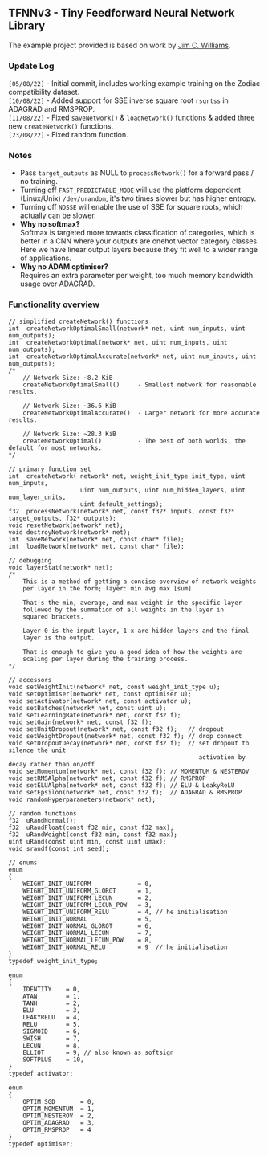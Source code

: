 ## TFNNv3 - Tiny Feedforward Neural Network Library
The example project provided is based on work by [Jim C. Williams](https://github.com/jcwml/neural_zodiac).

### Update Log
`[05/08/22]` - Initial commit, includes working example training on the Zodiac compatibility dataset.<br>
`[10/08/22]` - Added support for SSE inverse square root `rsqrtss` in ADAGRAD and RMSPROP.<br>
`[11/08/22]` - Fixed `saveNetwork()` & `loadNetwork()` functions & added three new `createNetwork()` functions.<br>
`[23/08/22]` - Fixed random function.<br>

### Notes
- Pass `target_outputs` as NULL to `processNetwork()` for a forward pass / no training.
- Turning off `FAST_PREDICTABLE_MODE` will use the platform dependent (Linux/Unix) `/dev/urandom`, it's two times slower but has higher entropy.
- Turning off `NOSSE` will enable the use of SSE for square roots, which actually can be slower.
- **Why no softmax?**<br>Softmax is targeted more towards classification of categories, which is better in a CNN where your outputs are onehot vector category classes. Here we have linear output layers because they fit well to a wider range of applications.
- **Why no ADAM optimiser?**<br>Requires an extra parameter per weight, too much memory bandwidth usage over ADAGRAD.

### Functionality overview
```
// simplified createNetwork() functions
int  createNetworkOptimalSmall(network* net, uint num_inputs, uint num_outputs);
int  createNetworkOptimal(network* net, uint num_inputs, uint num_outputs);
int  createNetworkOptimalAccurate(network* net, uint num_inputs, uint num_outputs);
/*
    // Network Size: ~8.2 KiB
    createNetworkOptimalSmall()     - Smallest network for reasonable results.
    
    // Network Size: ~36.6 KiB
    createNetworkOptimalAccurate()  - Larger network for more accurate results.
    
    // Network Size: ~28.3 KiB
    createNetworkOptimal()          - The best of both worlds, the default for most networks.
*/

// primary function set
int  createNetwork( network* net, weight_init_type init_type, uint num_inputs,
                    uint num_outputs, uint num_hidden_layers, uint num_layer_units,
                    uint default_settings);
f32  processNetwork(network* net, const f32* inputs, const f32* target_outputs, f32* outputs);
void resetNetwork(network* net);
void destroyNetwork(network* net);
int  saveNetwork(network* net, const char* file);
int  loadNetwork(network* net, const char* file);

// debugging
void layerStat(network* net);
/*
    This is a method of getting a concise overview of network weights
    per layer in the form; layer: min avg max [sum]
    
    That's the min, average, and max weight in the specific layer
    followed by the summation of all weights in the layer in
    squared brackets.
    
    Layer 0 is the input layer, 1-x are hidden layers and the final
    layer is the output.
    
    That is enough to give you a good idea of how the weights are
    scaling per layer during the training process.
*/

// accessors
void setWeightInit(network* net, const weight_init_type u);
void setOptimiser(network* net, const optimiser u);
void setActivator(network* net, const activator u);
void setBatches(network* net, const uint u);
void setLearningRate(network* net, const f32 f);
void setGain(network* net, const f32 f);
void setUnitDropout(network* net, const f32 f);   // dropout
void setWeightDropout(network* net, const f32 f); // drop connect
void setDropoutDecay(network* net, const f32 f);  // set dropout to silence the unit
                                                     activation by decay rather than on/off
void setMomentum(network* net, const f32 f); // MOMENTUM & NESTEROV
void setRMSAlpha(network* net, const f32 f); // RMSPROP
void setELUAlpha(network* net, const f32 f); // ELU & LeakyReLU
void setEpsilon(network* net, const f32 f);  // ADAGRAD & RMSPROP
void randomHyperparameters(network* net);

// random functions
f32  uRandNormal();
f32  uRandFloat(const f32 min, const f32 max);
f32  uRandWeight(const f32 min, const f32 max);
uint uRand(const uint min, const uint umax);
void srandf(const int seed);

// enums
enum 
{
    WEIGHT_INIT_UNIFORM             = 0,
    WEIGHT_INIT_UNIFORM_GLOROT      = 1,
    WEIGHT_INIT_UNIFORM_LECUN       = 2,
    WEIGHT_INIT_UNIFORM_LECUN_POW   = 3,
    WEIGHT_INIT_UNIFORM_RELU        = 4, // he initialisation
    WEIGHT_INIT_NORMAL              = 5,
    WEIGHT_INIT_NORMAL_GLOROT       = 6,
    WEIGHT_INIT_NORMAL_LECUN        = 7,
    WEIGHT_INIT_NORMAL_LECUN_POW    = 8,
    WEIGHT_INIT_NORMAL_RELU         = 9  // he initialisation
}
typedef weight_init_type;

enum 
{
    IDENTITY    = 0,
    ATAN        = 1,
    TANH        = 2,
    ELU         = 3,
    LEAKYRELU   = 4,
    RELU        = 5,
    SIGMOID     = 6,
    SWISH       = 7,
    LECUN       = 8,
    ELLIOT      = 9, // also known as softsign
    SOFTPLUS    = 10,
}
typedef activator;

enum 
{
    OPTIM_SGD       = 0,
    OPTIM_MOMENTUM  = 1,
    OPTIM_NESTEROV  = 2,
    OPTIM_ADAGRAD   = 3,
    OPTIM_RMSPROP   = 4
}
typedef optimiser;
```
